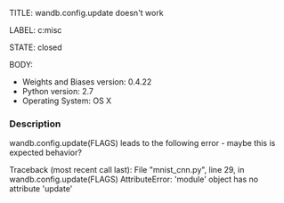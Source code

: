 TITLE:
wandb.config.update doesn't work

LABEL:
c:misc

STATE:
closed

BODY:
* Weights and Biases version: 0.4.22
* Python version: 2.7
* Operating System: OS X

### Description
wandb.config.update(FLAGS) leads to the following error - maybe this is expected behavior?

Traceback (most recent call last):
  File "mnist_cnn.py", line 29, in <module>
    wandb.config.update(FLAGS)
AttributeError: 'module' object has no attribute 'update'

